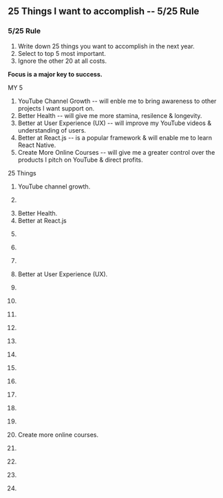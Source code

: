 ## 25 Things I want to accomplish -- 5/25 Rule

### 5/25 Rule
1. Write down 25 things you want to accomplish in the next year.
1. Select to top 5 most important.
1. Ignore the other 20 at all costs.

**Focus is a major key to success.**

MY 5 <br>
1. YouTube Channel Growth -- will enble me to bring awareness to other projects I want support on.
1. Better Health -- will give me more stamina, resilence & longevity.
1. Better at User Experience (UX) -- will improve my YouTube videos & understanding of users.
1. Better at React.js -- is a popular framework & will enable me to learn React Native.
1. Create More Online Courses -- will give me a greater control over the products I pitch on YouTube & direct profits.

25 Things <br>
1. YouTube channel growth.
1. ~~~Instagram account growth.~~~
1. Better Health.
1. Better at React.js
1. ~~~Better at Vue.js~~~
1. ~~~Better at Angular.js~~~
1. ~~~Better at Design & illustraction.~~~
1. Better at User Experience (UX).
1. ~~~Get contributors for Spak Media Repos.~~~
1. ~~~Spak.co growth.~~~
1. ~~~Twitter account growth.~~~
1. ~~~A rewarding romantic relationship.~~~
1. ~~~Coach Jr/Newbie Programmers.~~~
1. ~~~Better at Django.~~~
1. ~~~Better at RoR.~~~
1. ~~~Learn Larevel.~~~
1. ~~~Make a podcast.~~~
1. ~~~Travel the world.~~~
1. ~~~Learn a new language.~~~
1. Create more online courses.
1. ~~~Better at computer science.~~~
1. ~~~DevGains.com growth.~~~
1. ~~~ListLink.me growth.~~~
1. ~~~Market #301DaysOfCode.~~~